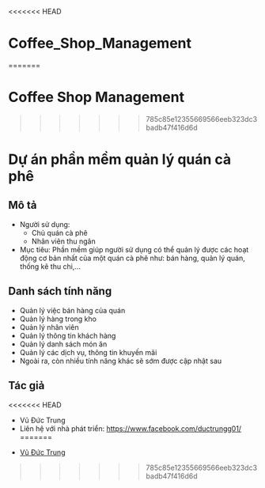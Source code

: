 <<<<<<< HEAD
# Coffee_Shop_Management
=======
# Coffee Shop Management
>>>>>>> 785c85e12355669566eeb323dc3badb47f416d6d
# Dự án phần mềm quản lý quán cà phê
## Mô tả
- Người sử dụng:
  - Chủ quán cà phê
  - Nhân viên thu ngân
- Mục tiêu: Phần mềm giúp người sử dụng có thể quản lý được các hoạt động cơ bản nhất của một quán cà phê như: bán hàng, quản lý quán, thống kê thu chi,...

## Danh sách tính năng
- Quản lý việc bán hàng của quán
- Quản lý hàng trong kho
- Quản lý nhân viên
- Quản lý thông tin khách hàng
- Quản lý danh sách món ăn
- Quản lý các dịch vụ, thông tin khuyến mãi
- Ngoài ra, còn nhiều tính năng khác sẽ sớm được cập nhật sau
		
## Tác giả
<<<<<<< HEAD
- Vũ Đức Trung
- Liên hệ với nhà phát triển: https://www.facebook.com/ductrungg01/
=======
* [Vũ Đức Trung](https://www.facebook.com/ductrungg01/)
>>>>>>> 785c85e12355669566eeb323dc3badb47f416d6d
